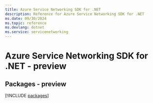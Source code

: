 ```yaml
---
title: Azure Service Networking SDK for .NET
description: Reference for Azure Service Networking SDK for .NET
ms.date: 09/30/2024
ms.topic: reference
ms.devlang: dotnet
ms.service: servicenetworking
---
```

# Azure Service Networking SDK for .NET - preview
## Packages - preview
[!INCLUDE [packages](service-networking-index.md)]